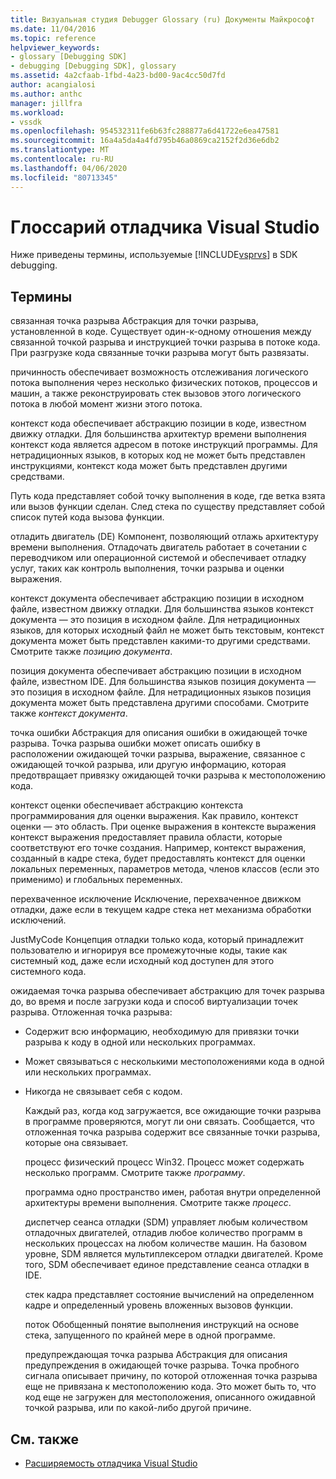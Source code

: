 ```yaml
---
title: Визуальная студия Debugger Glossary (ru) Документы Майкрософт
ms.date: 11/04/2016
ms.topic: reference
helpviewer_keywords:
- glossary [Debugging SDK]
- debugging [Debugging SDK], glossary
ms.assetid: 4a2cfaab-1fbd-4a23-bd00-9ac4cc50d7fd
author: acangialosi
ms.author: anthc
manager: jillfra
ms.workload:
- vssdk
ms.openlocfilehash: 954532311fe6b63fc288877a6d41722e6ea47581
ms.sourcegitcommit: 16a4a5da4a4fd795b46a0869ca2152f2d36e6db2
ms.translationtype: MT
ms.contentlocale: ru-RU
ms.lasthandoff: 04/06/2020
ms.locfileid: "80713345"
---
```

# <a name="visual-studio-debugger-glossary"></a>Глоссарий отладчика Visual Studio
Ниже приведены термины, используемые [!INCLUDE[vsprvs](../../../code-quality/includes/vsprvs_md.md)] в SDK debugging.

## <a name="terms"></a>Термины
 связанная точка разрыва Абстракция для точки разрыва, установленной в коде. Существует один-к-одному отношения между связанной точкой разрыва и инструкцией точки разрыва в потоке кода. При разгрузке кода связанные точки разрыва могут быть развязаты.

 причинность обеспечивает возможность отслеживания логического потока выполнения через несколько физических потоков, процессов и машин, а также реконструировать стек вызовов этого логического потока в любой момент жизни этого потока.

 контекст кода обеспечивает абстракцию позиции в коде, известном движку отладки. Для большинства архитектур времени выполнения контекст кода является адресом в потоке инструкций программы. Для нетрадиционных языков, в которых код не может быть представлен инструкциями, контекст кода может быть представлен другими средствами.

 Путь кода представляет собой точку выполнения в коде, где ветка взята или вызов функции сделан. След стека по существу представляет собой список путей кода вызова функции.

 отладить двигатель (DE) Компонент, позволяющий отлажь архитектуру времени выполнения. Отладочать двигатель работает в сочетании с переводчиком или операционной системой и обеспечивает отладку услуг, таких как контроль выполнения, точки разрыва и оценки выражения.

 контекст документа обеспечивает абстракцию позиции в исходном файле, известном движку отладки. Для большинства языков контекст документа — это позиция в исходном файле. Для нетрадиционных языков, для которых исходный файл не может быть текстовым, контекст документа может быть представлен какими-то другими средствами. Смотрите также *позицию документа*.

 позиция документа обеспечивает абстракцию позиции в исходном файле, известном IDE. Для большинства языков позиция документа — это позиция в исходном файле. Для нетрадиционных языков позиция документа может быть представлена другими способами. Смотрите также *контекст документа*.

 точка ошибки Абстракция для описания ошибки в ожидающей точке разрыва. Точка разрыва ошибки может описать ошибку в расположении ожидающей точки разрыва, выражение, связанное с ожидающей точкой разрыва, или другую информацию, которая предотвращает привязку ожидающей точки разрыва к местоположению кода.

 контекст оценки обеспечивает абстракцию контекста программирования для оценки выражения. Как правило, контекст оценки — это область. При оценке выражения в контексте выражения контекст выражения предоставляет правила области, которые соответствуют его точке создания. Например, контекст выражения, созданный в кадре стека, будет предоставлять контекст для оценки локальных переменных, параметров метода, членов классов (если это применимо) и глобальных переменных.

 перехваченное исключение Исключение, перехваченное движком отладки, даже если в текущем кадре стека нет механизма обработки исключений.

 JustMyCode Концепция отладки только кода, который принадлежит пользователю и игнорируя все промежуточные коды, такие как системный код, даже если исходный код доступен для этого системного кода.

 ожидаемая точка разрыва обеспечивает абстракцию для точек разрыва до, во время и после загрузки кода и способ виртуализации точек разрыва. Отложенная точка разрыва:

- Содержит всю информацию, необходимую для привязки точки разрыва к коду в одной или нескольких программах.

- Может связываться с несколькими местоположениями кода в одной или нескольких программах.

- Никогда не связывает себя с кодом.

  Каждый раз, когда код загружается, все ожидающие точки разрыва в программе проверяются, могут ли они связать. Сообщается, что отложенная точка разрыва содержит все связанные точки разрыва, которые она связывает.

  процесс физический процесс Win32. Процесс может содержать несколько программ. Смотрите также *программу*.

  программа одно пространство имен, работая внутри определенной архитектуры времени выполнения. Смотрите также *процесс*.

  диспетчер сеанса отладки (SDM) управляет любым количеством отладочных двигателей, отладив любое количество программ в нескольких процессах на любом количестве машин. На базовом уровне, SDM является мультиплексером отладки двигателей. Кроме того, SDM обеспечивает единое представление сеанса отладки в IDE.

  стек кадра представляет состояние вычислений на определенном кадре и определенный уровень вложенных вызовов функции.

  поток Обобщенный понятие выполнения инструкций на основе стека, запущенного по крайней мере в одной программе.

  предупреждающая точка разрыва Абстракция для описания предупреждения в ожидающей точке разрыва. Точка пробного сигнала описывает причину, по которой отложенная точка разрыва еще не привязана к местоположению кода. Это может быть то, что код еще не загружен для местоположения, описанного ожидавной точкой разрыва, или по какой-либо другой причине.

## <a name="see-also"></a>См. также
- [Расширяемость отладчика Visual Studio](../../../extensibility/debugger/visual-studio-debugger-extensibility.md)
